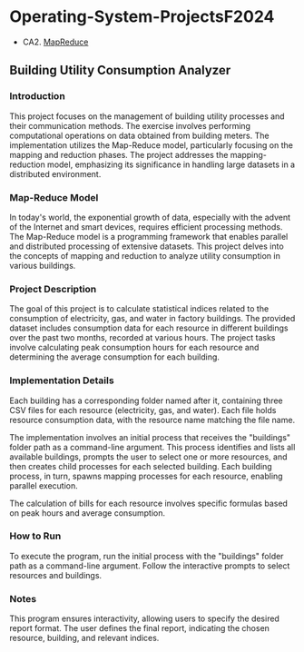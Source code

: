 # Operating-System-ProjectsF2024
* CA2. [MapReduce](https://github.com/MobinaMhr/Operating-System-ProjectsF2024/tree/main/CA2-MapReduce)

## Building Utility Consumption Analyzer

### Introduction
This project focuses on the management of building utility processes and their communication methods. The exercise involves performing computational operations on data obtained from building meters. The implementation utilizes the Map-Reduce model, particularly focusing on the mapping and reduction phases. The project addresses the mapping-reduction model, emphasizing its significance in handling large datasets in a distributed environment.

### Map-Reduce Model
In today's world, the exponential growth of data, especially with the advent of the Internet and smart devices, requires efficient processing methods. The Map-Reduce model is a programming framework that enables parallel and distributed processing of extensive datasets. This project delves into the concepts of mapping and reduction to analyze utility consumption in various buildings.

### Project Description
The goal of this project is to calculate statistical indices related to the consumption of electricity, gas, and water in factory buildings. The provided dataset includes consumption data for each resource in different buildings over the past two months, recorded at various hours. The project tasks involve calculating peak consumption hours for each resource and determining the average consumption for each building.

### Implementation Details
Each building has a corresponding folder named after it, containing three CSV files for each resource (electricity, gas, and water). Each file holds resource consumption data, with the resource name matching the file name.

The implementation involves an initial process that receives the "buildings" folder path as a command-line argument. This process identifies and lists all available buildings, prompts the user to select one or more resources, and then creates child processes for each selected building. Each building process, in turn, spawns mapping processes for each resource, enabling parallel execution.

The calculation of bills for each resource involves specific formulas based on peak hours and average consumption.

### How to Run
To execute the program, run the initial process with the "buildings" folder path as a command-line argument. Follow the interactive prompts to select resources and buildings.

### Notes
This program ensures interactivity, allowing users to specify the desired report format.
The user defines the final report, indicating the chosen resource, building, and relevant indices.
